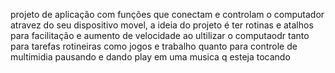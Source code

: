projeto de aplicação com funções que conectam e controlam o computador atravez do seu dispositivo movel, a ideia do projeto é ter rotinas e atalhos para facilitação e aumento de velocidade ao ultilizar o computaodr tanto para tarefas rotineiras como jogos e trabalho quanto para controle de multimidia pausando e dando play em uma musica q esteja tocando
